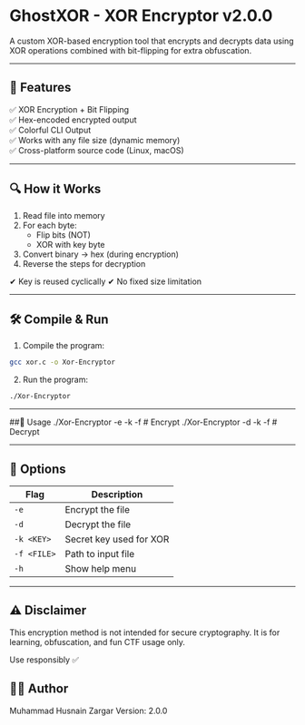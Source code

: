 # GhostXOR - XOR Encryptor v2.0.0

A custom XOR-based encryption tool that encrypts and decrypts data using XOR operations combined with bit-flipping for extra obfuscation. 

---

## 📌 Features

✅ XOR Encryption + Bit Flipping  
✅ Hex-encoded encrypted output  
✅ Colorful CLI Output  
✅ Works with any file size (dynamic memory)  
✅ Cross-platform source code (Linux, macOS)

---

## 🔍 How it Works 

1. Read file into memory
2. For each byte:
   - Flip bits (NOT)
   - XOR with key byte
3. Convert binary → hex (during encryption)
4. Reverse the steps for decryption

✔ Key is reused cyclically
✔ No fixed size limitation

---

## 🛠️ Compile & Run

1. Compile the program:
```bash
gcc xor.c -o Xor-Encryptor
```
2. Run the program:
   
```bash
./Xor-Encryptor
```

---

##📌 Usage
./Xor-Encryptor -e -k <KEY> -f <FILE>   # Encrypt
./Xor-Encryptor -d -k <KEY> -f <FILE>   # Decrypt

---

## 🔑 Options
| Flag        | Description             |
| ----------- | ----------------------- |
| `-e`        | Encrypt the file        |
| `-d`        | Decrypt the file        |
| `-k <KEY>`  | Secret key used for XOR |
| `-f <FILE>` | Path to input file      |
| `-h`        | Show help menu          |

---

## ⚠️ Disclaimer

This encryption method is not intended for secure cryptography.
It is for learning, obfuscation, and fun CTF usage only.

Use responsibly ✅

## 👨‍💻 Author

Muhammad Husnain Zargar
Version: 2.0.0
